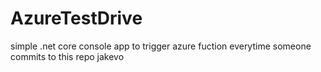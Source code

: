 # AzureTestDrive
simple .net core console app to trigger azure fuction everytime someone commits to this repo
jakevo
